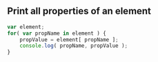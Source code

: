 Print all properties of an element
---

```js
var element;
for( var propName in element ) {
	propValue = element[ propName ];
	console.log( propName, propValue );
}
```
